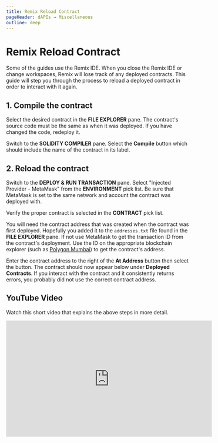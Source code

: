 ```yaml
---
title: Remix Reload Contract
pageHeader: dAPIs → Miscellaneous
outline: deep
---
```


<PageHeader/>

# Remix Reload Contract

Some of the guides use the Remix IDE. When you close the Remix IDE or change
workspaces, Remix will lose track of any deployed contracts. This guide will
step you through the process to reload a deployed contract in order to interact
with it again.

## 1. Compile the contract

Select the desired contract in the **FILE EXPLORER** pane. The contract's source
code must be the same as when it was deployed. If you have changed the code,
redeploy it.

Switch to the **SOLIDITY COMPILER** pane. Select the **Compile** button which
should include the name of the contract in its label.

## 2. Reload the contract

Switch to the **DEPLOY & RUN TRANSACTION** pane. Select "Injected Provider -
MetaMask" from the **ENVIRONMENT** pick list. Be sure that MetaMask is set to
the same network and account the contract was deployed with.

Verify the proper contract is selected in the **CONTRACT** pick list.

You will need the contract address that was created when the contract was first
deployed. Hopefully you added it to the `addresses.txt` file found in the **FILE
EXPLORER** pane. If not use MetaMask to get the transaction ID from the
contract's deployment. Use the ID on the appropriate blockchain explorer (such
as [Polygon Mumbai](https://mumbai.polygonscan.com/)) to get the contract's
address.

Enter the contract address to the right of the **At Address** button then select
the button. The contract should now appear below under **Deployed Contracts**.
If you interact with the contract and it consistently returns errors, you
probably did not use the correct contract address.

## YouTube Video

Watch this short video that explains the above steps in more detail.

<iframe width="560" height="315" src="https://www.youtube.com/embed/_bPAEltRhrE" title="YouTube video player" frameborder="0" allow="accelerometer; autoplay; clipboard-write; encrypted-media; gyroscope; picture-in-picture" allowfullscreen></iframe>
